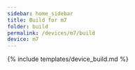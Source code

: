 ```yaml
---
sidebar: home_sidebar
title: Build for m7
folder: build
permalink: /devices/m7/build
device: m7
---
```

{% include templates/device_build.md %}
